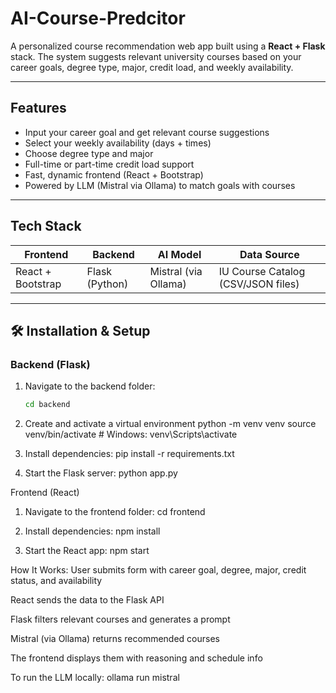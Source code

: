 # AI-Course-Predcitor
A personalized course recommendation web app built using a **React + Flask** stack. The system suggests relevant university courses based on your career goals, degree type, major, credit load, and weekly availability.


---

## Features

-  Input your career goal and get relevant course suggestions  
-  Select your weekly availability (days + times)  
-  Choose degree type and major  
-  Full-time or part-time credit load support  
-  Fast, dynamic frontend (React + Bootstrap)  
-  Powered by LLM (Mistral via Ollama) to match goals with courses  

---

##  Tech Stack

| Frontend            | Backend       | AI Model              | Data Source                        |
|---------------------|---------------|-----------------------|------------------------------------|
| React + Bootstrap   | Flask (Python)| Mistral (via Ollama)  | IU Course Catalog (CSV/JSON files) |

---

## 🛠 Installation & Setup

###  Backend (Flask)

1. Navigate to the backend folder:
   ```bash
   cd backend

2. Create and activate a virtual environment
   python -m venv venv
  source venv/bin/activate  # Windows: venv\Scripts\activate

3. Install dependencies:
   pip install -r requirements.txt

4. Start the Flask server:
   python app.py


Frontend (React)
1. Navigate to the frontend folder:
   cd frontend

2. Install dependencies:
   npm install

3. Start the React app:
   npm start


How It Works:
User submits form with career goal, degree, major, credit status, and availability

React sends the data to the Flask API

Flask filters relevant courses and generates a prompt

Mistral (via Ollama) returns recommended courses

The frontend displays them with reasoning and schedule info


To run the LLM locally:
  ollama run mistral



